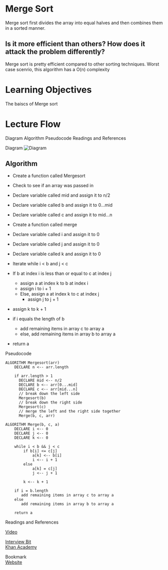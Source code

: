 # Merge Sort
Merge sort first divides the array into equal halves and then combines them in a sorted manner.

## Is it more efficient than others? How does it attack the problem differently?
Merge sort is pretty efficient compared to other sorting techniques. Worst case scenrio, this algorithm has a O(n) complexity

# Learning Objectives
The baiscs of Merge sort

# Lecture Flow
Diagram
Algorithm
Pseudocode
Readings and References


Diagram
![Diagram](https://s3-us-west-2.amazonaws.com/tutorials-image/merge+sort+working.png)

## Algorithm
* Create a function called Mergesort
* Check to see if an array was passed in
* Declare variable called mid and assign it to n/2
* Declare variable called b and assign it to 0...mid
* Declare variable called c and assign it to mid...n

* Create a function called merge
* Declare variable called i and assign it to 0
* Declare variable called j and assign it to 0
* Declare variable called k and assign it to 0
* Iterate while i < b and j < c
* If b at index i is less than or equal to c at index j
   * assign a at index k to b at index i
   * assign i to i + 1
   * Else, assign a at index k to c at index j 
      * assign j to j + 1
* assign k to k + 1
* if i equals the length of b
  * add remaining items in array c to array a
  * else, add remaining items in array b to array a
* return a

Pseudocode

```
ALGORITHM Mergesort(arr)
    DECLARE n <-- arr.length
           
    if arr.length > 1
      DECLARE mid <-- n/2
      DECLARE b <-- arr[0...mid]
      DECLARE c <-- arr[mid...n]
      // break down the left side
      Mergesort(b)
      // break down the right side
      Mergesort(c)
      // merge the left and the right side together
      Merge(b, c, arr)

ALGORITHM Merge(b, c, a)
    DECLARE i <-- 0
    DECLARE j <-- 0
    DECLARE k <-- 0

    while i < b && j < c
        if b[i] <= c[j]
            a[k] <-- b[i]
            i <-- i + 1
        else
            a[k] = c[j]
            j <-- j + 1
            
        k <-- k + 1

    if i = b.length
       add remaining items in array c to array a
    else
       add remaining items in array b to array a
       
    return a
  ```

Readings and References


[Video](https://www.youtube.com/watch?v=KF2j-9iSf4Q)

[Interview Bit](https://www.interviewbit.com/tutorial/merge-sort-algorithm/)</br>
[Khan Academy](https://www.khanacademy.org/computing/computer-science/algorithms/merge-sort/a/overview-of-merge-sort)</br>

Bookmark</br>
[Website](https://www.interviewcake.com/concept/java/merge-sort)